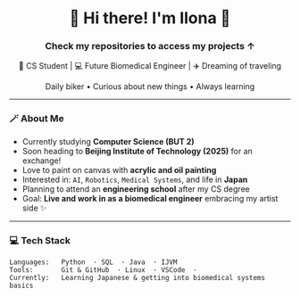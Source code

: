<h1 align="center">🌸 Hi there! I'm Ilona 🌸</h1>

<h3 align="center"> Check my repositories to access my projects ↑ </h3>


<p align="center">
  🧋 CS Student | 💻 Future Biomedical Engineer | ✈️ Dreaming of traveling
  </p>
  <p align="center">
   Daily biker •  Curious about new things •  Always learning
</p>

---

### 🪄 About Me

-  Currently studying **Computer Science (BUT 2)**
-  Soon heading to **Beijing Institute of Technology (2025)** for an exchange!
-  Love to paint on canvas with **acrylic and oil painting**
-  Interested in: `AI`, `Robotics`, `Medical Systems`, and life in **Japan**
-  Planning to attend an **engineering school** after my CS degree
-  Goal: **Live and work in as a biomedical engineer** embracing my artist side ✨

---

### 💻 Tech Stack

```text
Languages:   Python  · SQL  · Java  · IJVM 
Tools:       Git & GitHub  · Linux  · VSCode  · 
Currently:   Learning Japanese & getting into biomedical systems basics
